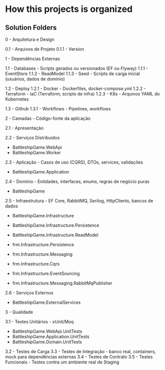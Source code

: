 # How this projects is organized

## Solution Folders

0 - Arquitetura e Design

0.1 - Arquivos de Projeto
0.1.1 - Version

1 - Dependências Externas

1.1 - Databases - Scripts gerados ou versionados (EF ou Flyway)
1.1.1 - EventStore
1.1.2 - ReadModel
1.1.3 - Seed - Scripts de carga inicial (usuários, dados de domínio)

1.2 - Deploy
1.2.1 - Docker - Dockerfiles, docker-compose.yml
1.2.2 - Terraform - IaC (Terraform, scripts de infra)
1.2.3 - K8s - Arquivos YAML do Kubernetes

1.3 - Github
1.3.1 - Workflows - Pipelines, workflows


2 - Camadas - Código-fonte da aplicação

2.1 - Apresentação

2.2 - Serviços Distribuidos

- BattleshipGame.WebApi
- BattleshipGame.Worker

2.3 - Aplicação - Casos de uso (CQRS), DTOs, services, validações

- BattleshipGame.Application

2.4 - Domínio - Entidades, interfaces, enums, regras de negócio puras

- BattleshipGame

2.5 - Infraestrutura - EF Core, RabbitMQ, Serilog, HttpClients, bancos de dados

- BattleshipGame.Infrastructure
- BattleshipGame.Infrastructure.Persistence
- BattleshipGame.Infrastructure.ReadModel

- frm.Infrastructure.Persistence
- frm.Infrastructure.Messaging
- frm.Infrastructure.Cqrs
- frm.Infrastructure.EventSourcing 
- frm.Infrastructure.Messaging.RabbitMqPublisher

2.6 - Serviços Externos

- BattleshipGame.ExternalServices 

3 - Qualidade

3.1 - Testes Unitários - xUnit/Moq

- BattleshipGame.WebApi.UnitTests 
- BattleshipGame.Application.UnitTests
- BattleshipGame.Domain.UnitTests

3.2 - Testes de Carga
3.3 - Testes de Integração - banco real, containers, mock para dependências externas
3.4 - Testes de Contrato
3.5 - Testes Funcionais - Testes contra um ambiente real de Staging